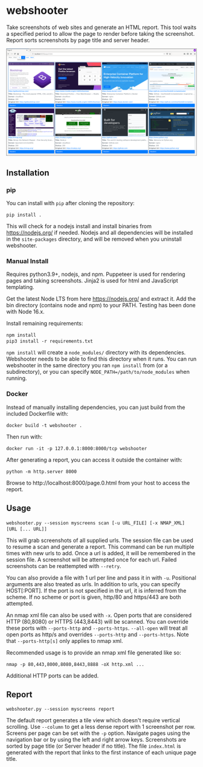 # webshooter

Take screenshots of web sites and generate an HTML report. This tool waits a specified period to allow the page to render before taking the screenshot. Report sorts screenshots by page title and server header.

![Report](docs/screenshots/tiles-med.png)

## Installation

### pip

You can install with `pip` after cloning the repository:

```
pip install .
```

This will check for a nodejs install and install binaries from https://nodejs.org/ if needed. Nodejs and all dependencies will
be installed in the `site-packages` directory, and will be removed when you uninstall webshooter.

### Manual Install

Requires python3.9+, nodejs, and npm. Puppeteer is used for rendering pages and taking screenshots. Jinja2 is used for html and JavaScript templating.

Get the latest Node LTS from here https://nodejs.org/ and extract it. Add the bin directory (contains node and npm) to your PATH. Testing has been done
with Node 16.x.

Install remaining requirements:

```
npm install
pip3 install -r requirements.txt
```

`npm install` will create a `node_modules/` directory with its dependencies. Webshooter needs to be able to find this directory when it runs. You
can run webshooter in the same directory you ran `npm install` from (or a subdirectory), or you can specify `NODE_PATH=/path/to/node_modules` when running.

### Docker

Instead of manually installing dependencies, you can just build from the included Dockerfile with:

```
docker build -t webshooter .
```

Then run with:

```
docker run -it -p 127.0.0.1:8000:8000/tcp webshooter
```

After generating a report, you can access it outside the container with:

```
python -m http.server 8000
```

Browse to http://localhost:8000/page.0.html from your host to access the report.

## Usage

```
webshooter.py --session myscreens scan [-u URL_FILE] [-x NMAP_XML] [URL [... URL]]
```
This will grab screenshots of all supplied urls. The session file can be used to resume a scan and generate a report. This command can be run multiple times with new urls to add. Once a url is added, it will be remembered in the session file. A screenshot will be attempted once for each url. Failed screenshots can be reattempted with `--retry`.

You can also provide a file with 1 url per line and pass it in with `-u`. Positional arguments are also treated as urls. In addition to urls, you can specify HOST[:PORT]. If the port is not specified in the url, it is inferred from the scheme. If no scheme or port is given, http/80 and https/443 are both attempted.

An nmap xml file can also be used with `-x`. Open ports that are considered HTTP (80,8080) or HTTPS (443,8443) will be scanned. You can override these ports with `--ports-http` and `--ports-https`. `--all-open` will treat all open ports as http/s and overrides `--ports-http` and `--ports-https`. Note that `--ports-http[s]` only applies to nmap xml.

Recommended usage is to provide an nmap xml file generated like so:
```
nmap -p 80,443,8000,8080,8443,8888 -oX http.xml ...
```
Additional HTTP ports can be added.

## Report

```
webshooter.py --session myscreens report
```
The default report generates a tile view which doesn't require vertical scrolling. Use `--column` to get a less dense report with 1 screenshot per row. Screens per page can be set with the `-p` option. Navigate pages using the navigation bar or by using the left and right arrow keys. Screenshots are sorted by page title (or Server header if no title). The file `index.html` is generated with the report that links to the first instance of each unique page title.
